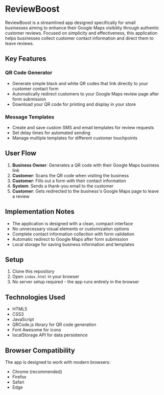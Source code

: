 # ReviewBoost

ReviewBoost is a streamlined app designed specifically for small businesses aiming to enhance their Google Maps visibility through authentic customer reviews. Focused on simplicity and effectiveness, this application helps businesses collect customer contact information and direct them to leave reviews.

## Key Features

### QR Code Generator
- Generate simple black and white QR codes that link directly to your customer contact form
- Automatically redirect customers to your Google Maps review page after form submission
- Download your QR code for printing and display in your store

### Message Templates
- Create and save custom SMS and email templates for review requests
- Set delay times for automated sending
- Manage multiple templates for different customer touchpoints

## User Flow

1. **Business Owner**: Generates a QR code with their Google Maps business link
2. **Customer**: Scans the QR code when visiting the business
3. **Customer**: Fills out a form with their contact information
4. **System**: Sends a thank-you email to the customer
5. **Customer**: Gets redirected to the business's Google Maps page to leave a review

## Implementation Notes

- The application is designed with a clean, compact interface
- No unnecessary visual elements or customization options
- Complete contact information collection with form validation
- Automatic redirect to Google Maps after form submission
- Local storage for saving business information and templates

## Setup

1. Clone this repository
2. Open `index.html` in your browser
3. No server setup required - the app runs entirely in the browser

## Technologies Used

- HTML5
- CSS3
- JavaScript
- QRCode.js library for QR code generation
- Font Awesome for icons
- localStorage API for data persistence

## Browser Compatibility

The app is designed to work with modern browsers:
- Chrome (recommended)
- Firefox
- Safari
- Edge